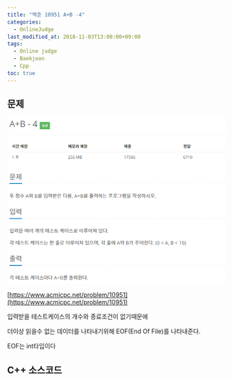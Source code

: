 ```yaml
---
title: "백준 10951 A+B -4"
categories: 
  - OnlineJudge
last_modified_at: 2018-11-03T13:00:00+09:00
tags: 
  - Online judge
  - Baekjoon
  - Cpp
toc: true
---
```


## 문제

![10950](https://github.com/lesslate/lesslate.github.io/blob/master/assets/img/OnlineJudge/10951.png?raw=true)

[https://www.acmicpc.net/problem/10951](https://www.acmicpc.net/problem/10951)

입력받을 테스트케이스의 개수와 종료조건이 없기때문에 

더이상 읽을수 없는 데이터를 나타내기위해 EOF(End Of File)를 나타내준다.

EOF는 int타입이다


## C++ 소스코드


<script src="https://gist.github.com/lesslate/73cf06448c1457e879389467ae5e0c44.js"></script>
